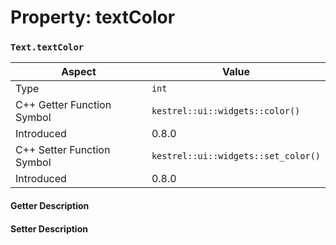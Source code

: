 
# Property: textColor
### `Text.textColor`

| Aspect | Value |
| --- | --- |
| Type | `int` |
| C++ Getter Function Symbol | `kestrel::ui::widgets::color()` |
| Introduced | 0.8.0 |
| C++ Setter Function Symbol | `kestrel::ui::widgets::set_color()` |
| Introduced | 0.8.0 |

#### Getter Description

#### Setter Description

